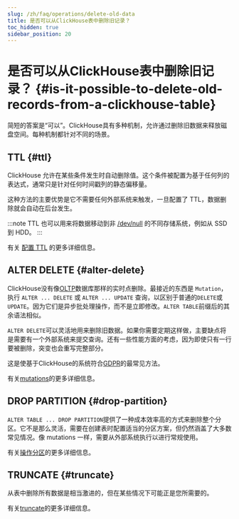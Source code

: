 ```yaml
---
slug: /zh/faq/operations/delete-old-data
title: 是否可以从ClickHouse表中删除旧记录？
toc_hidden: true
sidebar_position: 20
---
```


# 是否可以从ClickHouse表中删除旧记录？ {#is-it-possible-to-delete-old-records-from-a-clickhouse-table}

简短的答案是“可以”。ClickHouse具有多种机制，允许通过删除旧数据来释放磁盘空间。每种机制都针对不同的场景。

## TTL {#ttl}

ClickHouse 允许在某些条件发生时自动删除值。这个条件被配置为基于任何列的表达式，通常只是针对任何时间戳列的静态偏移量。

这种方法的主要优势是它不需要任何外部系统来触发，一旦配置了 TTL，数据删除就会自动在后台发生。

:::note
TTL 也可以用来将数据移动到非 [/dev/null](https://en.wikipedia.org/wiki/Null_device) 的不同存储系统，例如从 SSD 到 HDD。
:::

有关 [配置 TTL](../../engines/table-engines/mergetree-family/mergetree.md#table_engine-mergetree-ttl) 的更多详细信息。

## ALTER DELETE {#alter-delete}

ClickHouse没有像[OLTP](https://en.wikipedia.org/wiki/Online_transaction_processing)数据库那样的实时点删除。最接近的东西是 `Mutation`，执行 `ALTER ... DELETE` 或 `ALTER ... UPDATE` 查询，以区别于普通的`DELETE`或`UPDATE`。因为它们是异步批处理操作，而不是立即修改。`ALTER TABLE`前缀后的其余语法相似。

`ALTER DELETE`可以灵活地用来删除旧数据。如果你需要定期这样做，主要缺点将是需要有一个外部系统来提交查询。还有一些性能方面的考虑，因为即使只有一行要被删除，突变也会重写完整部分。

这是使基于ClickHouse的系统符合[GDPR](https://gdpr-info.eu)的最常见方法。

有关[mutations](../../sql-reference/statements/alter.md/#alter-mutations)的更多详细信息。

## DROP PARTITION {#drop-partition}

`ALTER TABLE ... DROP PARTITION`提供了一种成本效率高的方式来删除整个分区。它不是那么灵活，需要在创建表时配置适当的分区方案，但仍然涵盖了大多数常见情况。像 mutations 一样，需要从外部系统执行以进行常规使用。

有关[操作分区](../../sql-reference/statements/alter/partition.mdx/#drop-partitionpart)的更多详细信息。

## TRUNCATE {#truncate}

从表中删除所有数据是相当激进的，但在某些情况下可能正是您所需要的。

有关[truncate](../../sql-reference/statements/truncate.md)的更多详细信息。

